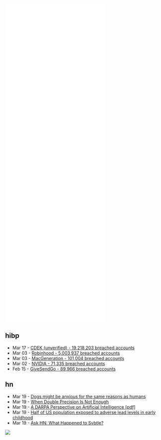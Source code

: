 ![Metrics](https://raw.githubusercontent.com/phixion/phixion/master/metrics.svg)

## hibp

<!--
for https://github.com/phixion/phixion/blob/main/.github/workflows/feeds.yml
-->
<!--START_SECTION:haveibeenpwnd-->
- Mar 17 - [CDEK (unverified) - 19,218,203 breached accounts](https://haveibeenpwned.com/PwnedWebsites#CDEK)
- Mar 03 - [Robinhood - 5,003,937 breached accounts](https://haveibeenpwned.com/PwnedWebsites#Robinhood)
- Mar 03 - [MacGeneration - 101,004 breached accounts](https://haveibeenpwned.com/PwnedWebsites#MacGeneration)
- Mar 02 - [NVIDIA - 71,335 breached accounts](https://haveibeenpwned.com/PwnedWebsites#NVIDIA)
- Feb 15 - [GiveSendGo - 89,966 breached accounts](https://haveibeenpwned.com/PwnedWebsites#GiveSendGo)
<!--END_SECTION:haveibeenpwnd-->

## hn

<!--
for https://github.com/phixion/phixion/blob/main/.github/workflows/feeds.yml
-->
<!--START_SECTION:hn-->
- Mar 19 - [Dogs might be anxious for the same reasons as humans](https://www.science.org/content/article/your-dog-might-be-anxious-same-reasons-you-are)
- Mar 19 - [When Double Precision Is Not Enough](https://adambaskerville.github.io/posts/LespEigenvalues/)
- Mar 19 - [A DARPA Perspective on Artificial Intelligence [pdf]](https://www.darpa.mil/attachments/AIFull.pdf)
- Mar 19 - [Half of US population exposed to adverse lead levels in early childhood](https://www.pnas.org/doi/full/10.1073/pnas.2118631119)
- Mar 19 - [Ask HN: What Happened to Svbtle?](https://news.ycombinator.com/item?id=30735505)
<!--END_SECTION:hn-->

<!--
for https://yhype.me
-->
![](https://hit.yhype.me/github/profile?user_id=13013670)
